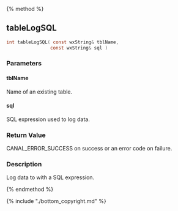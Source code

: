 
{% method %}
## tableLogSQL

```c
int tableLogSQL( const wxString& tblName, 
                const wxString& sql )
```

### Parameters

#### tblName
Name of an existing table.

#### sql
SQL expression used to log data.

### Return Value
CANAL_ERROR_SUCCESS on success or an error code on failure. 

### Description
Log data to with a SQL expression. 


{% endmethod %}

{% include "./bottom_copyright.md" %}